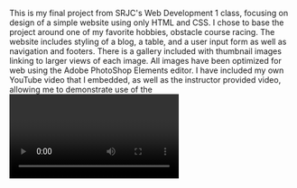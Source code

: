 This is my final project from SRJC's Web Development 1 class, focusing on design of a simple website using only HTML and CSS. I chose to base the project around one of my favorite hobbies, obstacle course racing. The website includes styling of a blog, a table, and a user input form as well as navigation and footers. There is a gallery included with thumbnail images linking to larger views of each image. All images have been optimized for web using the Adobe PhotoShop Elements editor. I have included my own YouTube video that I embedded, as well as the instructor provided video, allowing me to demonstrate use of the <video> tag.